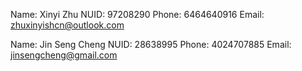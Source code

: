 Name: Xinyi Zhu
NUID: 97208290
Phone: 6464640916
Email: zhuxinyishcn@outlook.com

Name: Jin Seng Cheng
NUID: 28638995
Phone: 4024707885
Email: jinsengcheng@gmail.com

